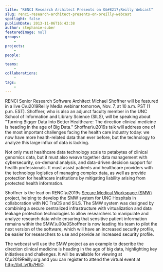 ```yaml
---
title: "RENCI Research Architect Presents on O&#8217;Reilly Webcast"
slug: renci-research-architect-presents-on-oreilly-webcast
spotlight: false
publishDate: 2013-11-06T16:43:38
author: stephanie-suber
featuredImage: null
groups:
    - 
projects:
    - 
people:
    - 
teams: 
    - 
collaborations:
    - 
tags:
    - 
---
```

<p>RENCI Senior Research Software Architect Michael Shoffner will be featured in a live O\u2019Reilly Media webinar tomorrow, Nov. 7, at 10 a.m. PST (1 p.m. EST). Shoffner, who is also an adjunct faculty member in the UNC School of Information and Library Science (SILS), will be speaking about "Turning Bigger Data Into Better Healthcare: The direction clinical medicine is heading in the age of Big Data." Shoffner\u2019s talk will address one of the most important challenges facing the health care industry today: we now have more health-related data than ever before, but the technology to analyze this large influx of data is lacking.</p>
<p>Not only must healthcare data technology scale to petabytes of clinical genomics data, but it must also weave together data management with cybersecurity, on-demand analysis, and data-driven decision support for health professionals. It must assist patients and healthcare providers with the technology logistics of managing complex data, as well as provide protection for healthcare institutions by mitigating liability arising from protected health information.</p>
<p>Shoffner is the lead on RENCI\u2019s <a href="http://www.renci.org/research/secure-medical-workspace/">Secure Medical Workspace (SMW)</a> project, helping to develop the SMW system for UNC Hospitals in collaboration with NC TraCS and SILS. The SMW system was designed by combining a secure centralized infrastructure with virtualization and data leakage protection technologies to allow researchers to manipulate and analyze research data while ensuring that sensitive patient information remains within the SMW.\u00a0Shoffner is now leading his team to pilot the next version of the software, which will have an increased security profile, be easier for researchers to use and provide an increased security profile.</p>
<p>The webcast will use the SMW project as an example to describe the direction clinical medicine is heading in the age of big data, highlighting key initiatives and challenges. It will be available for viewing at O\u2019Reilly.org and you can register to attend the virtual event at <a href="http://bit.ly/1b7HIiO">http://bit.ly/1b7HIiO</a>.</p>
<!-- AddThis Advanced Settings generic via filter on the_content --><!-- AddThis Share Buttons generic via filter on the_content -->
